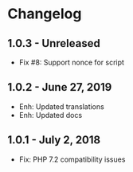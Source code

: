 Changelog
=========

1.0.3 - Unreleased
---------------------
- Fix #8: Support nonce for script


1.0.2 - June 27, 2019
---------------------
- Enh: Updated translations
- Enh: Updated docs


1.0.1 - July 2, 2018
---------------------
- Fix: PHP 7.2 compatibility issues



